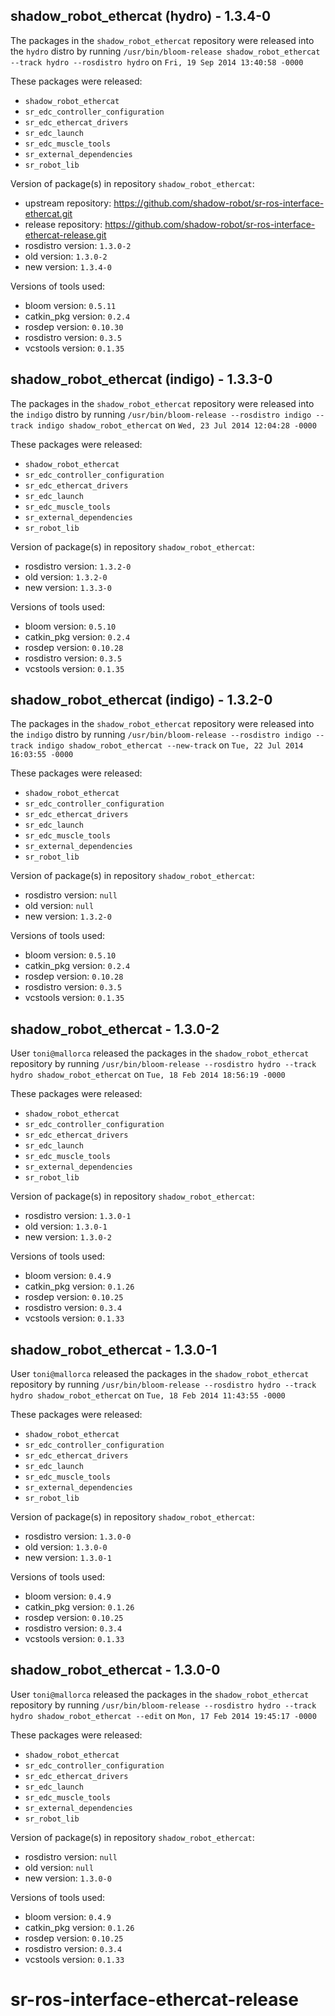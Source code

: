 ## shadow_robot_ethercat (hydro) - 1.3.4-0

The packages in the `shadow_robot_ethercat` repository were released into the `hydro` distro by running `/usr/bin/bloom-release shadow_robot_ethercat --track hydro --rosdistro hydro` on `Fri, 19 Sep 2014 13:40:58 -0000`

These packages were released:
- `shadow_robot_ethercat`
- `sr_edc_controller_configuration`
- `sr_edc_ethercat_drivers`
- `sr_edc_launch`
- `sr_edc_muscle_tools`
- `sr_external_dependencies`
- `sr_robot_lib`

Version of package(s) in repository `shadow_robot_ethercat`:
- upstream repository: https://github.com/shadow-robot/sr-ros-interface-ethercat.git
- release repository: https://github.com/shadow-robot/sr-ros-interface-ethercat-release.git
- rosdistro version: `1.3.0-2`
- old version: `1.3.0-2`
- new version: `1.3.4-0`

Versions of tools used:
- bloom version: `0.5.11`
- catkin_pkg version: `0.2.4`
- rosdep version: `0.10.30`
- rosdistro version: `0.3.5`
- vcstools version: `0.1.35`


## shadow_robot_ethercat (indigo) - 1.3.3-0

The packages in the `shadow_robot_ethercat` repository were released into the `indigo` distro by running `/usr/bin/bloom-release --rosdistro indigo --track indigo shadow_robot_ethercat` on `Wed, 23 Jul 2014 12:04:28 -0000`

These packages were released:
- `shadow_robot_ethercat`
- `sr_edc_controller_configuration`
- `sr_edc_ethercat_drivers`
- `sr_edc_launch`
- `sr_edc_muscle_tools`
- `sr_external_dependencies`
- `sr_robot_lib`

Version of package(s) in repository `shadow_robot_ethercat`:
- rosdistro version: `1.3.2-0`
- old version: `1.3.2-0`
- new version: `1.3.3-0`

Versions of tools used:
- bloom version: `0.5.10`
- catkin_pkg version: `0.2.4`
- rosdep version: `0.10.28`
- rosdistro version: `0.3.5`
- vcstools version: `0.1.35`


## shadow_robot_ethercat (indigo) - 1.3.2-0

The packages in the `shadow_robot_ethercat` repository were released into the `indigo` distro by running `/usr/bin/bloom-release --rosdistro indigo --track indigo shadow_robot_ethercat --new-track` on `Tue, 22 Jul 2014 16:03:55 -0000`

These packages were released:
- `shadow_robot_ethercat`
- `sr_edc_controller_configuration`
- `sr_edc_ethercat_drivers`
- `sr_edc_launch`
- `sr_edc_muscle_tools`
- `sr_external_dependencies`
- `sr_robot_lib`

Version of package(s) in repository `shadow_robot_ethercat`:
- rosdistro version: `null`
- old version: `null`
- new version: `1.3.2-0`

Versions of tools used:
- bloom version: `0.5.10`
- catkin_pkg version: `0.2.4`
- rosdep version: `0.10.28`
- rosdistro version: `0.3.5`
- vcstools version: `0.1.35`


## shadow_robot_ethercat - 1.3.0-2

User `toni@mallorca` released the packages in the `shadow_robot_ethercat` repository by running `/usr/bin/bloom-release --rosdistro hydro --track hydro shadow_robot_ethercat` on `Tue, 18 Feb 2014 18:56:19 -0000`

These packages were released:
- `shadow_robot_ethercat`
- `sr_edc_controller_configuration`
- `sr_edc_ethercat_drivers`
- `sr_edc_launch`
- `sr_edc_muscle_tools`
- `sr_external_dependencies`
- `sr_robot_lib`

Version of package(s) in repository `shadow_robot_ethercat`:
- rosdistro version: `1.3.0-1`
- old version: `1.3.0-1`
- new version: `1.3.0-2`

Versions of tools used:
- bloom version: `0.4.9`
- catkin_pkg version: `0.1.26`
- rosdep version: `0.10.25`
- rosdistro version: `0.3.4`
- vcstools version: `0.1.33`


## shadow_robot_ethercat - 1.3.0-1

User `toni@mallorca` released the packages in the `shadow_robot_ethercat` repository by running `/usr/bin/bloom-release --rosdistro hydro --track hydro shadow_robot_ethercat` on `Tue, 18 Feb 2014 11:43:55 -0000`

These packages were released:
- `shadow_robot_ethercat`
- `sr_edc_controller_configuration`
- `sr_edc_ethercat_drivers`
- `sr_edc_launch`
- `sr_edc_muscle_tools`
- `sr_external_dependencies`
- `sr_robot_lib`

Version of package(s) in repository `shadow_robot_ethercat`:
- rosdistro version: `1.3.0-0`
- old version: `1.3.0-0`
- new version: `1.3.0-1`

Versions of tools used:
- bloom version: `0.4.9`
- catkin_pkg version: `0.1.26`
- rosdep version: `0.10.25`
- rosdistro version: `0.3.4`
- vcstools version: `0.1.33`


## shadow_robot_ethercat - 1.3.0-0

User `toni@mallorca` released the packages in the `shadow_robot_ethercat` repository by running `/usr/bin/bloom-release --rosdistro hydro --track hydro shadow_robot_ethercat --edit` on `Mon, 17 Feb 2014 19:45:17 -0000`

These packages were released:
- `shadow_robot_ethercat`
- `sr_edc_controller_configuration`
- `sr_edc_ethercat_drivers`
- `sr_edc_launch`
- `sr_edc_muscle_tools`
- `sr_external_dependencies`
- `sr_robot_lib`

Version of package(s) in repository `shadow_robot_ethercat`:
- rosdistro version: `null`
- old version: `null`
- new version: `1.3.0-0`

Versions of tools used:
- bloom version: `0.4.9`
- catkin_pkg version: `0.1.26`
- rosdep version: `0.10.25`
- rosdistro version: `0.3.4`
- vcstools version: `0.1.33`


sr-ros-interface-ethercat-release
=================================
